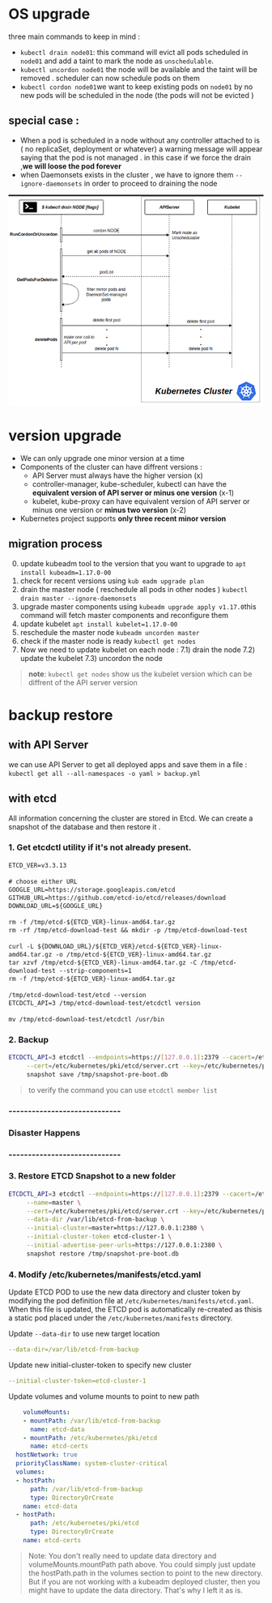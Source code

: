 # OS upgrade 

three main commands to keep in mind : 

- `kubectl drain node01`: this command will evict all pods scheduled in `node01` and add a taint to mark the node as `unschedulable`. 
- `kubectl uncordon node01` the node will be available and the taint will be removed . scheduler can now schedule pods on them 
- `kubectl cordon node01`we want to keep existing pods on `node01` by no new pods will be scheduled in the node (the pods will not be evicted )

## special case :

- When a pod is scheduled in a node without any controller attached to is ( no replicaSet, deployment or whatever) a warning message will appear saying that the pod is not managed . in this case if we force the drain ,**we will loose the pod forever**
- when Daemonsets exists in the cluster , we have to ignore them `--ignore-daemonsets` in order to proceed to draining the node 

![drain-diagram](assets/cluster-maintenance-144702.png)

# version upgrade 

- We can only upgrade one minor version at a time
- Components of the cluster can have diffrent versions : 
    - API Server must always have the higher version (x)
    - controller-manager, kube-scheduler, kubectl can have the **equivalent version of API server or minus one version** (x-1)
    - kubelet, kube-proxy can have equivalent version of API server or minus one version or **minus two version** (x-2)
- Kubernetes project supports **only three recent minor version**

## migration process 

0) update kubeadm tool to the version that you want to upgrade to `apt install kubeadm=1.17.0-00`
1) check for recent versions using `kub eadm upgrade plan`
2) drain the master node ( reschedule all pods in other nodes ) `kubectl drain master --ignore-daemonsets`
3) upgrade master components using `kubeadm upgrade apply v1.17.0`this command will fetch master components and reconfigure them 
4) update kubelet `apt install kubelet=1.17.0-00`
5) reschedule the master node `kubeadm uncorden master`
6) check if the master node is ready `kubectl get nodes`
7) Now we need to update kubelet on each node :
    7.1) drain the node
    7.2) update the kubelet 
    7.3) uncordon the node
> **note**: `kubectl get nodes` show us the kubelet version which can be diffrent of the API server version
# backup restore 
## with API Server 
we can use API Server to get all deployed apps and save them in a file : 
`kubectl get all --all-namespaces -o yaml > backup.yml`
## with etcd 
All information concerning the cluster are stored in Etcd. We can create a snapshot of the database and then restore it .



### 1. Get etcdctl utility if it's not already present.

 <!-- Reference: https://github.com/mmumshad/kubernetes-the-hard-way/blob/master/practice-questions-answers/cluster-maintenance/backup-etcd/etcd-backup-and-restore.md -->

```
ETCD_VER=v3.3.13

# choose either URL
GOOGLE_URL=https://storage.googleapis.com/etcd
GITHUB_URL=https://github.com/etcd-io/etcd/releases/download
DOWNLOAD_URL=${GOOGLE_URL}

rm -f /tmp/etcd-${ETCD_VER}-linux-amd64.tar.gz
rm -rf /tmp/etcd-download-test && mkdir -p /tmp/etcd-download-test

curl -L ${DOWNLOAD_URL}/${ETCD_VER}/etcd-${ETCD_VER}-linux-amd64.tar.gz -o /tmp/etcd-${ETCD_VER}-linux-amd64.tar.gz
tar xzvf /tmp/etcd-${ETCD_VER}-linux-amd64.tar.gz -C /tmp/etcd-download-test --strip-components=1
rm -f /tmp/etcd-${ETCD_VER}-linux-amd64.tar.gz

/tmp/etcd-download-test/etcd --version
ETCDCTL_API=3 /tmp/etcd-download-test/etcdctl version

mv /tmp/etcd-download-test/etcdctl /usr/bin
```

### 2. Backup

```sh
ETCDCTL_API=3 etcdctl --endpoints=https://[127.0.0.1]:2379 --cacert=/etc/kubernetes/pki/etcd/ca.crt \
     --cert=/etc/kubernetes/pki/etcd/server.crt --key=/etc/kubernetes/pki/etcd/server.key \
     snapshot save /tmp/snapshot-pre-boot.db
```
>to verify the command you can use ``etcdctl member list``
### -----------------------------
### Disaster Happens
### -----------------------------

### 3. Restore ETCD Snapshot to a new folder

```sh
ETCDCTL_API=3 etcdctl --endpoints=https://[127.0.0.1]:2379 --cacert=/etc/kubernetes/pki/etcd/ca.crt \
     --name=master \
     --cert=/etc/kubernetes/pki/etcd/server.crt --key=/etc/kubernetes/pki/etcd/server.key \
     --data-dir /var/lib/etcd-from-backup \
     --initial-cluster=master=https://127.0.0.1:2380 \
     --initial-cluster-token etcd-cluster-1 \
     --initial-advertise-peer-urls=https://127.0.0.1:2380 \
     snapshot restore /tmp/snapshot-pre-boot.db
```

### 4. Modify /etc/kubernetes/manifests/etcd.yaml

Update ETCD POD to use the new data directory and cluster token by modifying the pod definition file at `/etc/kubernetes/manifests/etcd.yaml`. When this file is updated, the ETCD pod is automatically re-created as thisis a static pod placed under the `/etc/kubernetes/manifests` directory.

Update ``--data-dir`` to use new target location

```yml
--data-dir=/var/lib/etcd-from-backup
```

Update new initial-cluster-token to specify new cluster

```yml
--initial-cluster-token=etcd-cluster-1
```

Update volumes and volume mounts to point to new path

```yml
    volumeMounts:
    - mountPath: /var/lib/etcd-from-backup
      name: etcd-data
    - mountPath: /etc/kubernetes/pki/etcd
      name: etcd-certs
  hostNetwork: true
  priorityClassName: system-cluster-critical
  volumes:
  - hostPath:
      path: /var/lib/etcd-from-backup
      type: DirectoryOrCreate
    name: etcd-data
  - hostPath:
      path: /etc/kubernetes/pki/etcd
      type: DirectoryOrCreate
    name: etcd-certs
```

> Note: You don't really need to update data directory and volumeMounts.mountPath path above. You could simply just update the hostPath.path in the volumes section to point to the new directory. But if you are not working with a kubeadm deployed cluster, then you might have to update the data directory. That's why I left it as is. 
